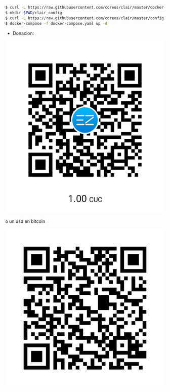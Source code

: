 ```bash
$ curl -L https://raw.githubusercontent.com/coreos/clair/master/docker-compose.yaml.sample -o $PWD/docker-compose.yaml
$ mkdir $PWD/clair_config
$ curl -L https://raw.githubusercontent.com/coreos/clair/master/config.yaml.sample -o $PWD/clair_config/config.yaml
$ docker-compose -f docker-compose.yaml up -d
```
* Donacion:

![Donacion](../.donacion_enzona.png)

o un usd en bitcoin

![Donacion](../.donacion_bitcoin.png)
